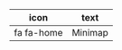 icon                            |text
--------------------------------|--------
fa fa-home                      |Minimap